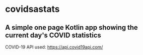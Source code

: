 # covidsastats
A simple one page Kotlin app showing the current day's COVID statistics
---------------------------------------------------------
COVID-19 API used: https://api.covid19api.com/